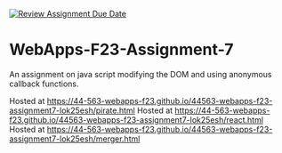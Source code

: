 [![Review Assignment Due Date](https://classroom.github.com/assets/deadline-readme-button-24ddc0f5d75046c5622901739e7c5dd533143b0c8e959d652212380cedb1ea36.svg)](https://classroom.github.com/a/Kv-XePEp)
# WebApps-F23-Assignment-7
An assignment on java script modifying the DOM and using anonymous callback functions.

Hosted at https://44-563-webapps-f23.github.io/44563-webapps-f23-assignment7-lok25esh/pirate.html
Hosted at https://44-563-webapps-f23.github.io/44563-webapps-f23-assignment7-lok25esh/react.html
Hosted at https://44-563-webapps-f23.github.io/44563-webapps-f23-assignment7-lok25esh/merger.html


